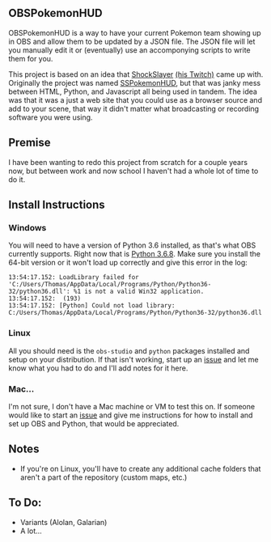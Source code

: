 OBSPokemonHUD
------------

OBSPokemonHUD is a way to have your current Pokemon team showing up in OBS and allow them to be updated by a JSON file. The JSON file will let you manually edit it or (eventually) use an accomponying scripts to write them for you.

This project is based on an idea that [ShockSlayer](https://www.youtube.com/c/shockslayer "SS's YouTube Channel") [(his Twitch)](https://twitch.tv/shockslayer "SS's Twitch") came up with. Originally the project was named [SSPokemonHUD](https://github.com/guitaristtom/sspokemonhud), but that was janky mess between HTML, Python, and Javascript all being used in tandem. The idea was that it was a just a web site that you could use as a browser source and add to your scene, that way it didn't matter what broadcasting or recording software you were using.

## Premise
I have been wanting to redo this project from scratch for a couple years now, but between work and now school I haven't had a whole lot of time to do it.

## Install Instructions
### Windows
You will need to have a version of Python 3.6 installed, as that's what OBS currently supports. Right now that is [Python 3.6.8](https://www.python.org/downloads/release/python-368/). Make sure you install the 64-bit version or it won't load up correctly and give this error in the log:

```
13:54:17.152: LoadLibrary failed for 'C:/Users/Thomas/AppData/Local/Programs/Python/Python36-32/python36.dll': %1 is not a valid Win32 application.
13:54:17.152:  (193)
13:54:17.152: [Python] Could not load library: C:/Users/Thomas/AppData/Local/Programs/Python/Python36-32/python36.dll
```

### Linux
All you should need is the `obs-studio` and `python` packages installed and setup on your distribution. If that isn't working, start up an [issue](issues/) and let me know what you had to do and I'll add notes for it here.

### Mac...
I'm not sure, I don't have a Mac machine or VM to test this on. If someone would like to start an [issue](issues/) and give me instructions for how to install and set up OBS and Python, that would be appreciated.

## Notes
* If you're on Linux, you'll have to create any additional cache folders that aren't a part of the repository (custom maps, etc.)

## To Do:
* Variants (Alolan, Galarian)
* A lot...
